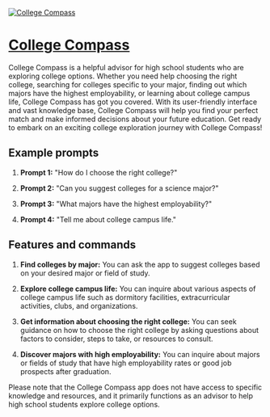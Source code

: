 [![College Compass](https://files.oaiusercontent.com/file-hKwWhybTDVKgcQHsNPfvCJFn?se=2123-10-18T03%3A25%3A36Z&sp=r&sv=2021-08-06&sr=b&rscc=max-age%3D31536000%2C%20immutable&rscd=attachment%3B%20filename%3Da6aa2143-ee38-4807-95b8-9bc70833fc20.png&sig=2cEAEi08j7hO0/n%2Bxbu17K8owgrW8rLR3Z/nNpMud3U%3D)](https://chat.openai.com/g/g-QRznrza4r-college-compass)

# [College Compass](https://chat.openai.com/g/g-QRznrza4r-college-compass)

College Compass is a helpful advisor for high school students who are exploring college options. Whether you need help choosing the right college, searching for colleges specific to your major, finding out which majors have the highest employability, or learning about college campus life, College Compass has got you covered. With its user-friendly interface and vast knowledge base, College Compass will help you find your perfect match and make informed decisions about your future education. Get ready to embark on an exciting college exploration journey with College Compass!

## Example prompts

1. **Prompt 1:** "How do I choose the right college?"

2. **Prompt 2:** "Can you suggest colleges for a science major?"

3. **Prompt 3:** "What majors have the highest employability?"

4. **Prompt 4:** "Tell me about college campus life."

## Features and commands

1. **Find colleges by major:** You can ask the app to suggest colleges based on your desired major or field of study.

2. **Explore college campus life:** You can inquire about various aspects of college campus life such as dormitory facilities, extracurricular activities, clubs, and organizations.

3. **Get information about choosing the right college:** You can seek guidance on how to choose the right college by asking questions about factors to consider, steps to take, or resources to consult.

4. **Discover majors with high employability:** You can inquire about majors or fields of study that have high employability rates or good job prospects after graduation. 

Please note that the College Compass app does not have access to specific knowledge and resources, and it primarily functions as an advisor to help high school students explore college options.